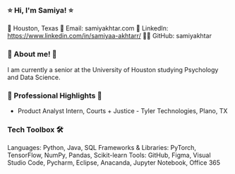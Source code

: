 ### ⭐ Hi, I'm Samiya! ⭐
📍 Houston, Texas
📧 Email: samiyakhtar.com
🔗 LinkedIn: https://www.linkedin.com/in/samiyaa-akhtarr/
👨‍💻 GitHub: samiyakhtar

### 🌷 About me! 🌷
I am currently a senior at the University of Houston studying Psychology and Data Science.

### 🌟 Professional Highlights 🌟
* Product Analyst Intern, Courts + Justice - Tyler Technologies, Plano, TX 

### Tech Toolbox 🛠️
Languages: Python, Java, SQL
Frameworks & Libraries: PyTorch, TensorFlow, NumPy, Pandas, Scikit-learn
Tools: GitHub, Figma, Visual Studio Code, Pycharm, Eclipse, Anacanda, Jupyter Notebook, Office 365
